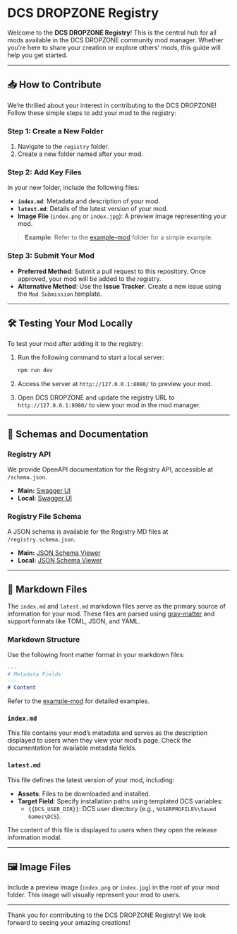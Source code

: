 # DCS DROPZONE Registry

Welcome to the **DCS DROPZONE Registry**! This is the central hub for all mods available in the DCS DROPZONE community mod manager. Whether you're here to share your creation or explore others' mods, this guide will help you get started.

---

## 📥 How to Contribute

We’re thrilled about your interest in contributing to the DCS DROPZONE! Follow these simple steps to add your mod to the registry:

### Step 1: Create a New Folder
1. Navigate to the `registry` folder.
2. Create a new folder named after your mod.

### Step 2: Add Key Files
In your new folder, include the following files:
- **`index.md`**: Metadata and description of your mod.
- **`latest.md`**: Details of the latest version of your mod.
- **Image File** (`index.png` or `index.jpg`): A preview image representing your mod.

> **Example**: Refer to the [example-mod](registry/example-mod) folder for a simple example.

### Step 3: Submit Your Mod
- **Preferred Method**: Submit a pull request to this repository. Once approved, your mod will be added to the registry.
- **Alternative Method**: Use the **Issue Tracker**. Create a new issue using the `Mod Submission` template.

---

## 🛠️ Testing Your Mod Locally

To test your mod after adding it to the registry:

1. Run the following command to start a local server:
   ```bash
   npm run dev
   ```

2. Access the server at `http://127.0.0.1:8080/` to preview your mod.

3. Open DCS DROPZONE and update the registry URL to `http://127.0.0.1:8080/` to view your mod in the mod manager.

---

## 📜 Schemas and Documentation

### Registry API
We provide OpenAPI documentation for the Registry API, accessible at `/schema.json`.

- **Main:** [Swagger UI](https://petstore.swagger.io/?url=https://dcs-mod-manager-registry.pages.dev/schema.json)
- **Local:** [Swagger UI](https://petstore.swagger.io/?url=http://127.0.0.1:8080/schema.json)

### Registry File Schema
A JSON schema is available for the Registry MD files at `/registry.schema.json`.

- **Main:** [JSON Schema Viewer](https://json-schema.app/view/%23?url=https%3A%2F%2Fdcs-mod-manager-registry.pages.dev%2Fregistry.schema.json)
- **Local:** [JSON Schema Viewer](https://json-schema.app/view/%23?url=http%3A%2F%2F127.0.0.1%3A8080%2Fregistry.schema.json)

---

## 📝 Markdown Files

The `index.md` and `latest.md` markdown files serve as the primary source of information for your mod. These files are parsed using [gray-matter](https://www.npmjs.com/package/gray-matter) and support formats like TOML, JSON, and YAML.

### Markdown Structure
Use the following front matter format in your markdown files:
```markdown
---
# Metadata Fields
---
# Content
```
Refer to the [example-mod](registry/example-mod) for detailed examples.

### `index.md`
This file contains your mod’s metadata and serves as the description displayed to users when they view your mod’s page. Check the documentation for available metadata fields.

### `latest.md`
This file defines the latest version of your mod, including:
- **Assets**: Files to be downloaded and installed.
- **Target Field**: Specify installation paths using templated DCS variables:
    - `{{DCS_USER_DIR}}`: DCS user directory (e.g., `%USERPROFILE%\Saved Games\DCS`).

The content of this file is displayed to users when they open the release information modal.

---

## 🖼️ Image Files

Include a preview image (`index.png` or `index.jpg`) in the root of your mod folder. This image will visually represent your mod to users.

---

Thank you for contributing to the DCS DROPZONE Registry! We look forward to seeing your amazing creations!


